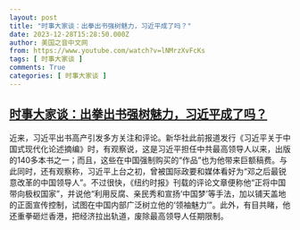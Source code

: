 ```yaml
---
layout: post
title: "时事大家谈：出拳出书强树魅力，习近平成了吗？"
date: 2023-12-28T15:28:50.000Z
author: 美国之音中文网
from: https://www.youtube.com/watch?v=lNMrzXvFcKs
tags: [ 时事大家谈 ]
comments: True
categories: [ 时事大家谈 ]
---
```

<!--1703777330000-->
[时事大家谈：出拳出书强树魅力，习近平成了吗？](https://www.youtube.com/watch?v=lNMrzXvFcKs)
------

<div>
近来，习近平出书高产引发多方关注和评论。新华社此前报道发行《习近平关于中国式现代化论述摘编》时，有观察说，这是习近平担任中共最高领导人以来，出版的140多本书之一；而且，这些在中国强制购买的“作品”也为他带来巨额稿费。与此同时，还有观察称，习近平上台之初，曾被国际政要和媒体看好为“邓之后最锐意改革的中国领导人”。不过很快，《纽约时报》刊载的评论文章便称他“正将中国带向极权国家”，并说他“利用反腐、亲民秀和宣扬‘中国梦’等手法，加以铺天盖地的正面宣传控制，试图在中国内部广泛树立他的‘领袖魅力’”。此外，有目共睹，他还重拳砸烂香港，把经济拉出轨道，废除最高领导人任期限制。
</div>
